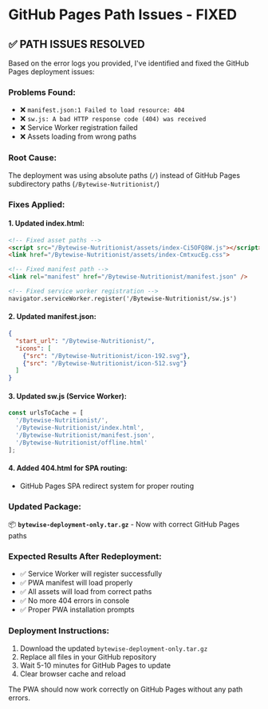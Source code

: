# GitHub Pages Path Issues - FIXED

## ✅ **PATH ISSUES RESOLVED**

Based on the error logs you provided, I've identified and fixed the GitHub Pages deployment issues:

### **Problems Found:**
- ❌ `manifest.json:1 Failed to load resource: 404`
- ❌ `sw.js: A bad HTTP response code (404) was received`
- ❌ Service Worker registration failed
- ❌ Assets loading from wrong paths

### **Root Cause:**
The deployment was using absolute paths (`/`) instead of GitHub Pages subdirectory paths (`/Bytewise-Nutritionist/`)

### **Fixes Applied:**

#### **1. Updated index.html:**
```html
<!-- Fixed asset paths -->
<script src="/Bytewise-Nutritionist/assets/index-Ci5OFQ8W.js"></script>
<link href="/Bytewise-Nutritionist/assets/index-CmtxucEg.css">

<!-- Fixed manifest path -->
<link rel="manifest" href="/Bytewise-Nutritionist/manifest.json" />

<!-- Fixed service worker registration -->
navigator.serviceWorker.register('/Bytewise-Nutritionist/sw.js')
```

#### **2. Updated manifest.json:**
```json
{
  "start_url": "/Bytewise-Nutritionist/",
  "icons": [
    {"src": "/Bytewise-Nutritionist/icon-192.svg"},
    {"src": "/Bytewise-Nutritionist/icon-512.svg"}
  ]
}
```

#### **3. Updated sw.js (Service Worker):**
```javascript
const urlsToCache = [
  '/Bytewise-Nutritionist/',
  '/Bytewise-Nutritionist/index.html',
  '/Bytewise-Nutritionist/manifest.json',
  '/Bytewise-Nutritionist/offline.html'
];
```

#### **4. Added 404.html for SPA routing:**
- GitHub Pages SPA redirect system for proper routing

### **Updated Package:**
📦 **`bytewise-deployment-only.tar.gz`** - Now with correct GitHub Pages paths

### **Expected Results After Redeployment:**
- ✅ Service Worker will register successfully
- ✅ PWA manifest will load properly  
- ✅ All assets will load from correct paths
- ✅ No more 404 errors in console
- ✅ Proper PWA installation prompts

### **Deployment Instructions:**
1. Download the updated `bytewise-deployment-only.tar.gz`
2. Replace all files in your GitHub repository
3. Wait 5-10 minutes for GitHub Pages to update
4. Clear browser cache and reload

The PWA should now work correctly on GitHub Pages without any path errors.